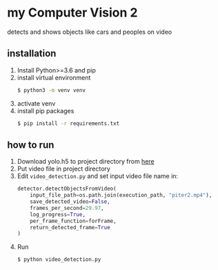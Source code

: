 # my Computer Vision 2

detects and shows objects like cars and peoples on video

## installation

1. Install Python>=3.6 and pip
2. install virtual environment
    ```bash
    $ python3 -m venv venv
    ```
3. activate venv
4. install pip packages
   ```bash
   $ pip install -r requirements.txt
   ```

## how to run

1. Download yolo.h5 to project directory from [here](https://github.com/OlafenwaMoses/ImageAI/releases/tag/1.0/)
1. Put video file in project directory
2. Edit `video_detection.py` and set input video file name in:
    ```python
    detector.detectObjectsFromVideo(
        input_file_path=os.path.join(execution_path, "piter2.mp4"),
        save_detected_video=False,
        frames_per_second=29.97,
        log_progress=True,
        per_frame_function=forFrame,
        return_detected_frame=True
    )
    ```
3. Run
    ```bash
    $ python video_detection.py
    ```
